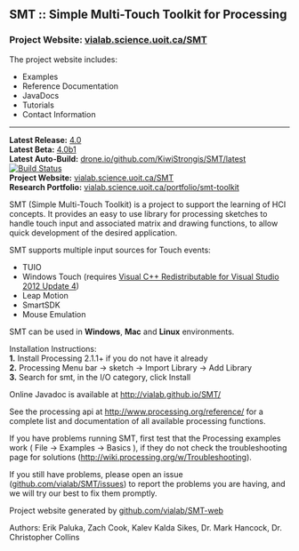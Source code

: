 ## SMT :: Simple Multi-Touch Toolkit for Processing

### Project Website: [vialab.science.uoit.ca/SMT](http://vialab.science.uoit.ca/SMT/)

The project website includes:  
 * Examples
 * Reference Documentation
 * JavaDocs
 * Tutorials
 * Contact Information

--------------------------------------------

**Latest Release:** [4.0](https://github.com/vialab/SMT/releases/tag/v4.0)  
**Latest Beta:** [4.0b1](https://github.com/vialab/SMT/releases/tag/v4.0b1)  
**Latest Auto-Build:** [drone.io/github.com/KiwiStrongis/SMT/latest ![Build Status](https://drone.io/github.com/KiwiStrongis/SMT/status.png)](https://drone.io/github.com/KiwiStrongis/SMT/latest)  
**Project Website:** [vialab.science.uoit.ca/SMT](http://vialab.science.uoit.ca/SMT/)  
**Research Portfolio:** [vialab.science.uoit.ca/portfolio/smt-toolkit](http://vialab.science.uoit.ca/portfolio/smt-toolkit)  

SMT (Simple Multi-Touch Toolkit) is a project to support the learning of HCI concepts.
It provides an easy to use library for processing sketches to handle touch input and associated matrix and drawing functions, to allow quick development of the desired application.

SMT supports multiple input sources for Touch events:  
 * TUIO
 * Windows Touch (requires [Visual C++ Redistributable for Visual Studio 2012 Update 4](http://www.microsoft.com/en-au/download/details.aspx?id=30679))
 * Leap Motion
 * SmartSDK
 * Mouse Emulation

SMT can be used in **Windows**, **Mac** and **Linux** environments.  
  
Installation Instructions:  
 **1.**  Install Processing 2.1.1+ if you do not have it already  
 **2.**  Processing Menu bar -> sketch -> Import Library -> Add Library  
 **3.**  Search for smt, in the I/O category, click Install  

Online Javadoc is available at http://vialab.github.io/SMT/

See the processing api at http://www.processing.org/reference/ for a complete list and documentation of all available processing functions.

If you have problems running SMT, first test that the Processing examples work ( File -> Examples -> Basics ), if they do not check the troubleshooting page for solutions (http://wiki.processing.org/w/Troubleshooting).

If you still have problems, please open an issue ([github.com/vialab/SMT/issues](https://github.com/vialab/SMT/issues)) to report the problems you are having, and we will try our best to fix them promptly.

Project website generated by [github.com/vialab/SMT-web](https://github.com/vialab/SMT-web)

Authors: Erik Paluka, Zach Cook, Kalev Kalda Sikes, Dr. Mark Hancock, Dr. Christopher Collins
